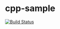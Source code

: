 # cpp-sample


[![Build Status](https://dev.azure.com/jeff1993/jeff_1993/_apis/build/status/ldbds.cpp-sample?branchName=master)](https://dev.azure.com/jeff1993/jeff_1993/_build/latest?definitionId=2&branchName=master)
